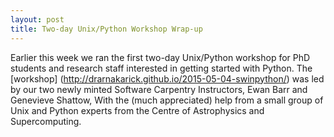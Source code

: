 ```yaml
---
layout: post
title: Two-day Unix/Python Workshop Wrap-up
---
```


Earlier this week we ran the first two-day Unix/Python workshop for PhD students and research staff interested in getting started with Python. The [workshop] (http://drarnakarick.github.io/2015-05-04-swinpython/) was led by our two newly minted Software Carpentry Instructors, Ewan Barr and Genevieve Shattow, With the (much appreciated) help from a small group of Unix and Python experts from the Centre of Astrophysics and Supercomputing.


